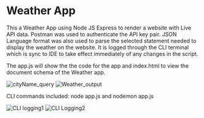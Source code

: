 # Weather App
This a Weather App using Node JS Express to render a website with Live API data. Postman was used to authenticate the API key pair. JSON Language format was also used to parse the selected statement needed to display the weather on the website. It is logged through the CLI terminal which is sync to IDE to take effect immediately of any changes in the script.

The app.js will show the the code for the app and index.html to view the document schema of the Weather app.

![cityName_query](https://user-images.githubusercontent.com/82679886/124380903-5fd73f80-dcb7-11eb-8f38-7d25d3454fab.jpg)
![Weather_output](https://user-images.githubusercontent.com/82679886/124380905-64035d00-dcb7-11eb-9007-136e7fa21fe5.jpg)

CLI commands included: node app.js and nodemon app.js

![CLI logging1](https://user-images.githubusercontent.com/82679886/124378771-226cb500-dcab-11eb-89b9-e2a111000b9c.jpg)
![CLI Logging2](https://user-images.githubusercontent.com/82679886/124378772-239de200-dcab-11eb-839c-894d1a378f8c.jpg)



